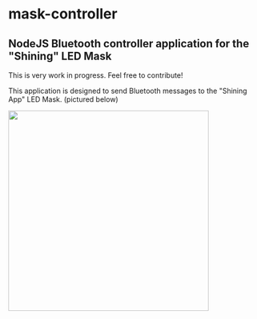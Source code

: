 # mask-controller
## NodeJS Bluetooth controller application for the "Shining" LED Mask

This is very work in progress. Feel free to contribute!

This application is designed to send Bluetooth messages to the "Shining App" LED Mask. (pictured below)

<img src="https://user-images.githubusercontent.com/1726083/127458551-06ba61b2-9f29-464d-b64c-a4fd2c52bf57.png" width="400" />
